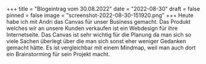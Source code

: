 +++
title = "Blogeintrag vom 30.08.2022"
date = "2022-08-30"
draft = false
pinned = false
image = "screenshot-2022-08-30-151920.png"
+++
Heute habe ich mit Andri das Canvas für unser Business gemacht. Das Produkt welches wir an unsere Kunden verkaufen ist ein Webdesign für ihre Internetseite. Das Canvas ist sehr wichtig für die Planung da man sich so viele Sachen überlegt über die man sich sonst eher weniger Gedanken gemacht hätte. Es ist vergleichbar mit einem Mindmap, weil man auch dort ein Brainstorming für sein Projekt macht.